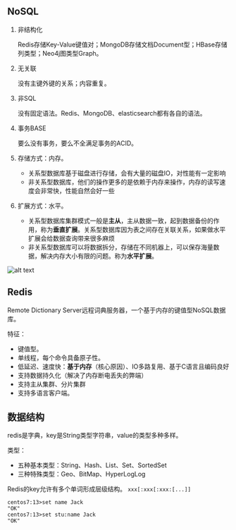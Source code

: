 

## NoSQL

1. 非结构化

    Redis存储Key-Value键值对；MongoDB存储文档Document型；HBase存储列类型；Neo4j图类型Graph。
2. 无关联

    没有主键外键的关系；内容重复。
3. 非SQL

    没有固定语法。Redis、MongoDB、elasticsearch都有各自的语法。
4. 事务BASE

    要么没有事务，要么不全满足事务的ACID。
5. 存储方式：内存。
   - 关系型数据库基于磁盘进行存储，会有大量的磁盘IO，对性能有一定影响
   - 非关系型数据库，他们的操作更多的是依赖于内存来操作，内存的读写速度会非常快，性能自然会好一些
6. 扩展方式：水平。
   * 关系型数据库集群模式一般是**主从**，主从数据一致，起到数据备份的作用，称为**垂直扩展**。关系型数据库因为表之间存在关联关系，如果做水平扩展会给数据查询带来很多麻烦
   * 非关系型数据库可以将数据拆分，存储在不同机器上，可以保存海量数据，解决内存大小有限的问题。称为**水平扩展**。

![alt text](https://cdn.jsdelivr.net/gh/sword4869/pic1@main/images/202407112156483.png)

## Redis
Remote Dictionary Server远程词典服务器，一个基于内存的键值型NoSQL数据库。

特征：
- 键值型。
- 单线程，每个命令具备原子性。
- 低延迟、速度快：**基于内存**（核心原因）、IO多路复用、基于C语言且编码良好
- 支持数据持久化（解决了内存断电丢失的弊端）
- 支持主从集群、分片集群
- 支持多语言客户端。

## 数据结构

redis是字典，key是String类型字符串，value的类型多种多样。

类型：
- 五种基本类型：String、Hash、List、Set、SortedSet
- 三种特殊类型：Geo、BitMap、HyperLogLog


Redis的key允许有多个单词形成层级结构。 `xxx[:xxx[:xxx:[...]]`

```
centos7:13>set name Jack
"OK"
centos7:13>set stu:name Jack
"OK"
```